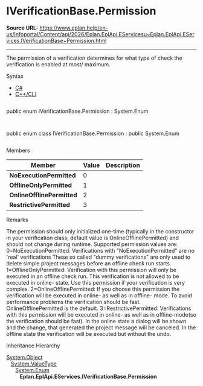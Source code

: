 # IVerificationBase.Permission

**Source URL:** https://www.eplan.help/en-us/Infoportal/Content/api/2026/Eplan.EplApi.EServicesu~Eplan.EplApi.EServices.IVerificationBase+Permission.html

---

The permission of a verification determines for what type of check the verification is enabled at most/ maximum.

Syntax

- [C#](#i-syntax-CS)
- [C++/CLI](#i-syntax-CPP2005)

```
```
public enum IVerificationBase.Permission : System.Enum
```
```

```
```
public enum class IVerificationBase.Permission : public System.Enum
```
```

Members

| Member | Value | Description |
| --- | --- | --- |
| **NoExecutionPermitted** | 0 |  |
| **OfflineOnlyPermitted** | 1 |  |
| **OnlineOfflinePermitted** | 2 |  |
| **RestrictivePermitted** | 3 |  |

Remarks

The permission should only initialized one-time (typically in the constructor in your verification class; default value is OnlineOfflinePermitted) and should not change during runtime. Supported permission values are: 0=NoExecutionPermitted: Verifications with "NoExecutionPermitted" are no 'real' verifications These so called "dummy verifications" are only used to delete simple project messages before an offline check run starts. 1=OfflineOnlyPermitted: Verification with this permission will only be executed in an offline check run. This verification is not allowed to be executed in online- state. Use this permission if your verification is very complex. 2=OnlineOfflinePermitted: If you choose this permission the verification will be executed in online- as well as in offline- mode. To avoid performance problems the verification should be fast. OnlineOfflinePermitted is the default. 3=RestrictivePermitted: Verifications with this permission will be executed in online- as well as in offline-mode(so the verification should be fast). In the online state a dialog will be shown and the change, that generated the project message will be canceled. In the offline state the verification will be executed but without the undo.

Inheritance Hierarchy

[System.Object](#)  
   [System.ValueType](#)  
      [System.Enum](#)  
         **Eplan.EplApi.EServices.IVerificationBase.Permission**
